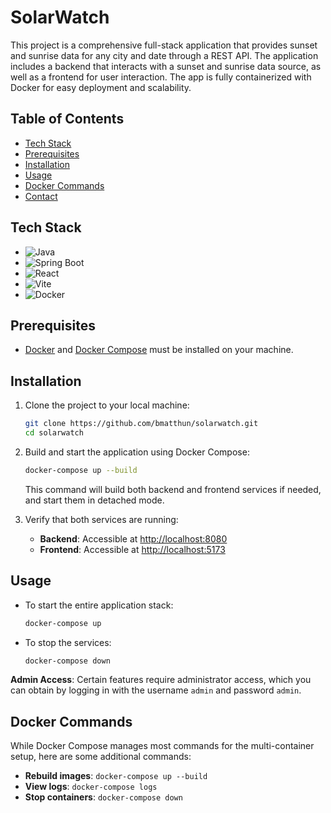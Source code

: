 # SolarWatch

This project is a comprehensive full-stack application that provides sunset and sunrise data for any city and date through a REST API. The application includes a backend that interacts with a sunset and sunrise data source, as well as a frontend for user interaction. The app is fully containerized with Docker for easy deployment and scalability.

## Table of Contents
- [Tech Stack](#tech-stack)
- [Prerequisites](#prerequisites)
- [Installation](#installation)
- [Usage](#usage)
- [Docker Commands](#docker-commands)
- [Contact](#contact)

## Tech Stack

- ![Java](https://img.shields.io/badge/Java-ED8B00?style=for-the-badge&logo=java&logoColor=white)
- ![Spring Boot](https://img.shields.io/badge/Spring_Boot-6DB33F?style=for-the-badge&logo=spring-boot&logoColor=white)
- ![React](https://img.shields.io/badge/React-20232A?style=for-the-badge&logo=react&logoColor=61DAFB)
- ![Vite](https://img.shields.io/badge/Vite-646CFF?style=for-the-badge&logo=vite&logoColor=white)
- ![Docker](https://img.shields.io/badge/Docker-2496ED?style=for-the-badge&logo=docker&logoColor=white)

## Prerequisites

- [Docker](https://www.docker.com/) and [Docker Compose](https://docs.docker.com/compose/) must be installed on your machine.

## Installation

1. Clone the project to your local machine:
    ```bash
    git clone https://github.com/bmatthun/solarwatch.git
    cd solarwatch
    ```

2. Build and start the application using Docker Compose:
    ```bash
    docker-compose up --build
    ```
   This command will build both backend and frontend services if needed, and start them in detached mode.

3. Verify that both services are running:
   - **Backend**: Accessible at [http://localhost:8080](http://localhost:8080)
   - **Frontend**: Accessible at [http://localhost:5173](http://localhost:5173)

## Usage

- To start the entire application stack:
    ```bash
    docker-compose up
    ```
- To stop the services:
    ```bash
    docker-compose down
    ```
**Admin Access**: Certain features require administrator access, which you can obtain by logging in with the username `admin` and password `admin`.

## Docker Commands

While Docker Compose manages most commands for the multi-container setup, here are some additional commands:

- **Rebuild images**: `docker-compose up --build`
- **View logs**: `docker-compose logs`
- **Stop containers**: `docker-compose down`

